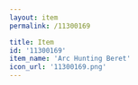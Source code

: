 ```yaml
---
layout: item
permalink: /11300169

title: Item
id: '11300169'
item_name: 'Arc Hunting Beret'
icon_url: '11300169.png'
---
```

